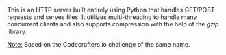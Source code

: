 This is an HTTP server built entirely using Python that handles GET/POST requests and serves files. It utilizes multi-threading to handle many concurrent clients and also supports compression with the help of the <i>gzip</i> library.

<ins>Note:</ins> Based on the Codecrafters.io challenge of the same name.

